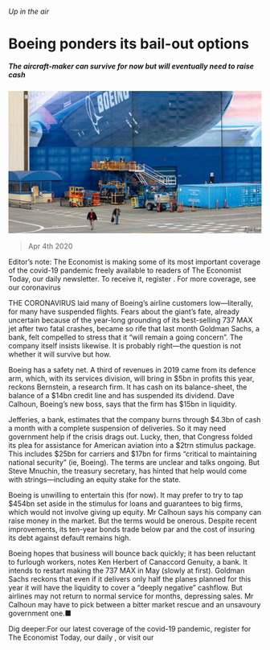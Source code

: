 ###### Up in the air

# Boeing ponders its bail-out options 

##### The aircraft-maker can survive for now but will eventually need to raise cash 

![image](images/20200404_WBP504.jpg) 

> Apr 4th 2020 

Editor’s note: The Economist is making some of its most important coverage of the covid-19 pandemic freely available to readers of The Economist Today, our daily newsletter. To receive it, register . For more coverage, see our coronavirus 

THE CORONAVIRUS laid many of Boeing’s airline customers low—literally, for many have suspended flights. Fears about the giant’s fate, already uncertain because of the year-long grounding of its best-selling 737 MAX jet after two fatal crashes, became so rife that last month Goldman Sachs, a bank, felt compelled to stress that it “will remain a going concern”. The company itself insists likewise. It is probably right—the question is not whether it will survive but how.

Boeing has a safety net. A third of revenues in 2019 came from its defence arm, which, with its services division, will bring in $5bn in profits this year, reckons Bernstein, a research firm. It has cash on its balance-sheet, the balance of a $14bn credit line and has suspended its dividend. Dave Calhoun, Boeing’s new boss, says that the firm has $15bn in liquidity.


Jefferies, a bank, estimates that the company burns through $4.3bn of cash a month with a complete suspension of deliveries. So it may need government help if the crisis drags out. Lucky, then, that Congress folded its plea for assistance for American aviation into a $2trn stimulus package. This includes $25bn for carriers and $17bn for firms “critical to maintaining national security” (ie, Boeing). The terms are unclear and talks ongoing. But Steve Mnuchin, the treasury secretary, has hinted that help would come with strings—including an equity stake for the state.

Boeing is unwilling to entertain this (for now). It may prefer to try to tap $454bn set aside in the stimulus for loans and guarantees to big firms, which would not involve giving up equity. Mr Calhoun says his company can raise money in the market. But the terms would be onerous. Despite recent improvements, its ten-year bonds trade below par and the cost of insuring its debt against default remains high.

Boeing hopes that business will bounce back quickly; it has been reluctant to furlough workers, notes Ken Herbert of Canaccord Genuity, a bank. It intends to restart making the 737 MAX in May (slowly at first). Goldman Sachs reckons that even if it delivers only half the planes planned for this year it will have the liquidity to cover a “deeply negative” cashflow. But airlines may not return to normal service for months, depressing sales. Mr Calhoun may have to pick between a bitter market rescue and an unsavoury government one.■

Dig deeper:For our latest coverage of the covid-19 pandemic, register for The Economist Today, our daily , or visit our 

